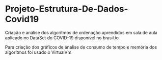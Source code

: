 # Projeto-Estrutura-De-Dados-Covid19
Criação e análise dos algoritmos de ordenação aprendidos em sala de aula aplicado no DataSet do COVID-19 disponível no brasil.io

Para criação dos gráficos de ánalise de consumo de tempo e memória dos algoritmos foi usado o VirtualVm
